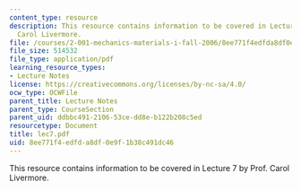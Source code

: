 ```yaml
---
content_type: resource
description: This resource contains information to be covered in Lecture 7 by Prof.
  Carol Livermore.
file: /courses/2-001-mechanics-materials-i-fall-2006/8ee771f4edfda8df0e9f1b38c491dc46_lec7.pdf
file_size: 514532
file_type: application/pdf
learning_resource_types:
- Lecture Notes
license: https://creativecommons.org/licenses/by-nc-sa/4.0/
ocw_type: OCWFile
parent_title: Lecture Notes
parent_type: CourseSection
parent_uid: ddbbc491-2106-53ce-dd8e-b122b208c5ed
resourcetype: Document
title: lec7.pdf
uid: 8ee771f4-edfd-a8df-0e9f-1b38c491dc46
---
```

This resource contains information to be covered in Lecture 7 by Prof. Carol Livermore.